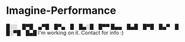 # Imagine-Performance

█░░ █▀█ ▄▀█ █▀▄ █ █▄░█ █▀▀
█▄▄ █▄█ █▀█ █▄▀ █ █░▀█ █▄█
I'm working on it. Contact for info :)
